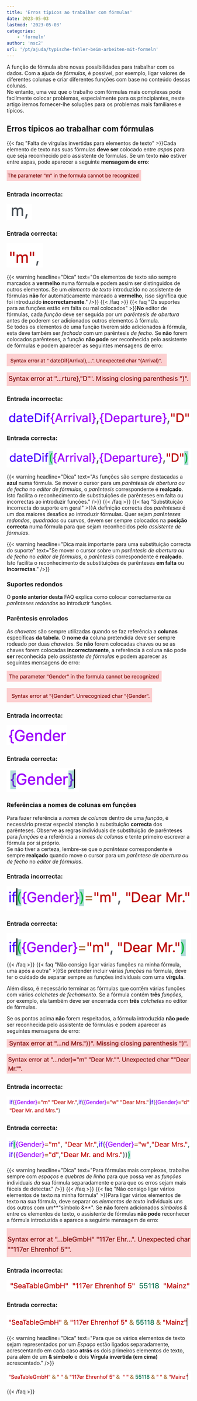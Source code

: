 ```yaml
---
title: 'Erros típicos ao trabalhar com fórmulas'
date: 2023-05-03
lastmod: '2023-05-03'
categories:
    - 'formeln'
author: 'nsc2'
url: '/pt/ajuda/typische-fehler-beim-arbeiten-mit-formeln'
---
```


A função de fórmula abre novas possibilidades para trabalhar com os dados. Com a ajuda de _fórmulas_, é possível, por exemplo, ligar valores de diferentes colunas e criar diferentes funções com base no conteúdo dessas colunas.  
No entanto, uma vez que o trabalho com fórmulas mais complexas pode facilmente colocar problemas, especialmente para os principiantes, neste artigo iremos fornecer-lhe soluções para os problemas mais familiares e típicos.

## Erros típicos ao trabalhar com fórmulas

{{< faq "Falta de vírgulas invertidas para elementos de texto" >}}Cada elemento de texto nas suas fórmulas **deve ser** colocado entre _aspas_ para que seja reconhecido pelo assistente de fórmulas. Se um texto **não** estiver entre aspas, pode aparecer a seguinte **mensagem de erro**:

![Mensagem de erro que aparece quando faltam aspas à volta de elementos de texto](images/Fehlermeldung-fehlende-Anfuehrungszeichen-bei-Textelementen.png)

### Entrada incorrecta:

![Introdução incorrecta de elementos de texto](images/fehlerhafte-eingabe-anfuehrungszeichen.png)

### Entrada correcta:

![Introdução correcta de elementos de texto](images/richtige-eingabe-anfuehrungszeichen.png)

{{< warning  headline="Dica"  text="Os elementos de texto são sempre marcados a **vermelho** numa fórmula e podem assim ser distinguidos de outros elementos. Se um _elemento de texto_ introduzido no assistente de fórmulas **não** for automaticamente marcado a **vermelho**, isso significa que foi introduzido **incorrectamente**." />}}
{{< /faq >}}
{{< faq "Os suportes para as funções estão em falta ou mal colocados" >}}**No** editor de fórmulas, cada _função_ deve ser seguida por um _parêntesis de abertura_ antes de poderem ser adicionados outros elementos à fórmula.  
Se todos os elementos de uma função tiverem sido adicionados à fórmula, esta deve também ser _fechada_ com um parêntesis _de fecho_. Se **não** forem colocados parênteses, a função **não pode** ser reconhecida pelo assistente de fórmulas e podem aparecer as seguintes mensagens de erro:

![Mensagem de erro que aparece se não for definido um parêntesis de abertura após uma função](images/Fehlermeldung-bei-fehlender-Klammer-nach-einer-Funktion.png)

![Mensagem de erro que aparece quando os parênteses são definidos incorrectamente numa função.](images/fehlermeldung-klammern-bei-funktion-falsch-gesetzt.png)

### Entrada incorrecta:

![Introdução incorrecta de uma função](images/fehlerhafte-eingabe-funktion-1.png)

### Entrada correcta:

![Entrada correcta de uma função](images/korrekte-eingabe-funktion-1.png)

{{< warning  headline="Dica"  text="As funções são sempre destacadas a **azul** numa fórmula. Se mover o cursor para um _parêntesis de abertura ou de fecho_ no _editor de fórmulas_, o _parêntesis_ correspondente é **realçado**. Isto facilita o reconhecimento de substituições de parênteses em falta ou incorrectas ao introduzir funções." />}}
{{< /faq >}}
{{< faq "Substituição incorrecta do suporte em geral" >}}A definição correcta dos _parênteses_ é um dos maiores desafios ao introduzir fórmulas. Quer sejam _parênteses_ _redondos_, _quadrados_ ou curvos, devem ser sempre colocados na **posição correcta** numa fórmula para que sejam reconhecidos pelo _assistente de fórmulas_.

{{< warning  headline="Dica mais importante para uma substituição correcta do suporte"  text="Se mover o cursor sobre um _parêntesis de abertura ou de fecho_ no _editor de fórmulas_, o _parêntesis_ correspondente é **realçado**. Isto facilita o reconhecimento de substituições de parênteses **em falta** ou **incorrectas**." />}}

### Suportes redondos

O **ponto anterior desta** FAQ explica como colocar correctamente _os parênteses redondos_ ao introduzir funções.

### Parêntesis enrolados

_As chavetas_ são sempre utilizadas quando se faz referência a **colunas** específicas **da tabela**. O **nome da** coluna pretendida deve ser sempre rodeado por duas _chavetas_. Se **não** forem colocadas chaves ou se as chaves forem colocadas **incorrectamente**, a referência à coluna não pode **ser** reconhecida pelo _assistente de fórmulas_ e podem aparecer as seguintes mensagens de erro:

![Mensagem de erro que aparece se os parênteses rectos não estiverem definidos quando se referem a nomes de colunas](images/fehlermeldung-keine-geschweiften-klammern.png)

![Mensagem de erro que aparece quando os parênteses curvos são definidos incorrectamente quando se referem a nomes de colunas.](images/fehlermeldung-geschweifte-klammern-falsch-gesetzt-1.png)

### Entrada incorrecta:

![Introdução incorrecta de parênteses rectos quando se refere a nomes de colunas](images/fehlerhafte-eingabe-geschweifte-klammern-1.png)

### Entrada correcta:

![Correcção da introdução de parênteses rectos quando se refere a nomes de colunas](images/korrekte-eingabe.geschweifte-klammern.png)

### Referências a nomes de colunas em funções

Para fazer referência a _nomes de colunas_ dentro de uma _função_, é necessário prestar especial atenção à substituição **correcta** dos parênteses. Observe as regras individuais de substituição de parênteses para _funções_ e a referência a _nomes de colunas_ e tente primeiro escrever a fórmula por si próprio.  
Se não tiver a certeza, lembre-se que o _parêntese_ correspondente é sempre **realçado** quando move o cursor para um _parêntese de abertura ou de fecho_ no _editor de fórmulas_.

### Entrada incorrecta:

![Entrada incorrecta de uma função com referência de coluna](images/fehlerhafte-eingabe-einer-funktion-mit-spaltenverweis.png)

### Entrada correcta:

![Entrada correcta de uma função com referência de coluna](images/korrekte-eingabe-einer-funktion-mit-spaltenverweis.png)
{{< /faq >}}
{{< faq "Não consigo ligar várias funções na minha fórmula, uma após a outra" >}}Se pretender incluir várias _funções_ na fórmula, deve ter o cuidado de separar sempre as funções individuais com uma **vírgula**.

Além disso, é necessário terminar as fórmulas que contêm várias funções com vários _colchetes de fechamento_. Se a fórmula contém **três** _funções_, por exemplo, ela também deve ser encerrada com **três** _colchetes_ no editor de fórmulas.

Se os pontos acima **não** forem respeitados, a fórmula introduzida **não pode** ser reconhecida pelo assistente de fórmulas e podem aparecer as seguintes mensagens de erro:

![Mensagem de erro que aparece quando uma fórmula que contém várias funções não é terminada com o número necessário de parênteses de fecho.](images/fehlermeldung-zu-weinge-klammern-am-ende-der-formel.png)

![Mensagem de erro que aparece se não forem colocadas vírgulas entre as várias funções de uma fórmula ou se forem colocadas incorrectamente.](images/fehlermeldung-falsche-kommasetzung.png)

### Entrada incorrecta:

![Introdução incorrecta de uma fórmula em que várias funções foram ligadas em série ](images/fehlerhafte-eingabe-einer-formel-mit-mehreren-funktionen.png)

### Entrada correcta:

![Introdução correcta de uma fórmula em que várias funções foram ligadas em série ](images/korrekte-eingabe-formel-mit-mehreren-funktionen.png)

{{< warning  headline="Dica"  text="Para fórmulas mais complexas, trabalhe sempre com _espaços_ e _quebras de linha_ para que possa ver as _funções_ individuais _da_ sua fórmula separadamente e para que os erros sejam mais fáceis de detectar." />}}
{{< /faq >}}
{{< faq "Não consigo ligar vários elementos de texto na minha fórmula" >}}Para ligar vários elementos de texto na sua fórmula, deve separar os _elementos de texto_ individuais uns dos outros com um**"símbolo &**". Se **não** forem adicionados _símbolos &_ entre os elementos de texto, o assistente de fórmulas **não pode** reconhecer a fórmula introduzida e aparece a seguinte mensagem de erro:

![Mensagem de erro que aparece quando vários elementos de texto numa fórmula não estão separados por &.](images/Fehlermeldung-bei-fehlendenen-zwischen-Textelementen.png)

### Entrada incorrecta:

![Introdução incorrecta de vários elementos de texto numa fórmula](images/fehlerhafte-Eingabe-mehrere-Textelemente.png)

### Entrada correcta:

![Introdução correcta de vários elementos de texto numa fórmula](images/korrekte-Eingabe-mehrere-Textelemente.png)

{{< warning headline="Dica" text="Para que os vários elementos de texto sejam representados por um _Espaço_ estão ligados separadamente, acrescentando em cada caso **atrás** os dois primeiros elementos de texto, para além de um **& símbolo** e dois **Vírgula invertida (em cima)** acrescentado." />}}

![Editar a fórmula de modo a que os elementos de texto sejam ligados de cada vez separados por um carácter de espaço](images/Leerzeichen-zwischen-Textelementen.png)

{{< /faq >}}
